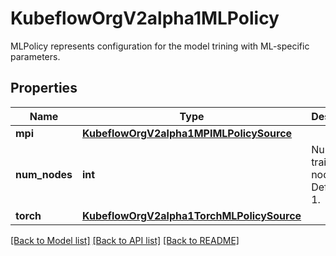 # KubeflowOrgV2alpha1MLPolicy

MLPolicy represents configuration for the model trining with ML-specific parameters.
## Properties
Name | Type | Description | Notes
------------ | ------------- | ------------- | -------------
**mpi** | [**KubeflowOrgV2alpha1MPIMLPolicySource**](KubeflowOrgV2alpha1MPIMLPolicySource.md) |  | [optional] 
**num_nodes** | **int** | Number of training nodes. Defaults to 1. | [optional] 
**torch** | [**KubeflowOrgV2alpha1TorchMLPolicySource**](KubeflowOrgV2alpha1TorchMLPolicySource.md) |  | [optional] 

[[Back to Model list]](../README.md#documentation-for-models) [[Back to API list]](../README.md#documentation-for-api-endpoints) [[Back to README]](../README.md)


